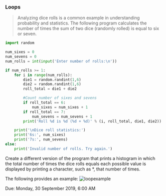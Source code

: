 ### Loops
>Analyzing dice rolls is a common example in understanding probability and statistics. The following program calculates the number of times the sum of two dice (randomly rolled) is equal to six or seven.

```python
import random

num_sixes = 0
num_sevens = 0
num_rolls = int(input('Enter number of rolls:\n'))

if num_rolls >= 1:
    for i in range(num_rolls):
        die1 = random.randint(1,6)
        die2 = random.randint(1,6)
        roll_total = die1 + die2

        #Count number of sixes and sevens
        if roll_total == 6:
            num_sixes = num_sixes + 1
        if roll_total == 7:
            num_sevens = num_sevens + 1
        print('Roll %d is %d (%d + %d)' % (i, roll_total, die1, die2))

    print('\nDice roll statistics:')
    print('6s:', num_sixes)
    print('7s:', num_sevens)
else:
    print('Invalid number of rolls. Try again.')
```

Create a different version of the program that prints a histogram in which the total number of times the dice rolls 
equals each possible value is displayed by printing a character, such as *, that number of times. 

The following provides an example:
![loopexample](https://i.imgur.com/W816Pm5.png)

Due: Monday, 30 September 2019, 6:00 AM
